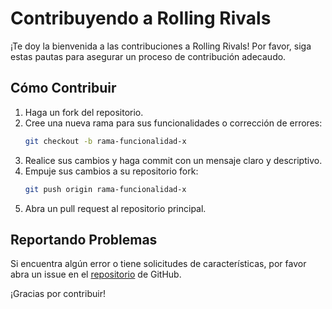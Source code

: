 # Contribuyendo a Rolling Rivals

¡Te doy la bienvenida a las contribuciones a Rolling Rivals! Por favor, siga estas pautas para asegurar un proceso de contribución adecaudo.

## Cómo Contribuir

1. Haga un fork del repositorio.
2. Cree una nueva rama para sus funcionalidades o corrección de errores:
    ```bash
    git checkout -b rama-funcionalidad-x
    ```
3. Realice sus cambios y haga commit con un mensaje claro y descriptivo.
4. Empuje sus cambios a su repositorio fork:
    ```bash
    git push origin rama-funcionalidad-x
    ```
5. Abra un pull request al repositorio principal.

## Reportando Problemas

Si encuentra algún error o tiene solicitudes de características, por favor abra un issue en el [repositorio](https://github.com/antoniocalvopi/RollingRivals) de GitHub.

¡Gracias por contribuir!
